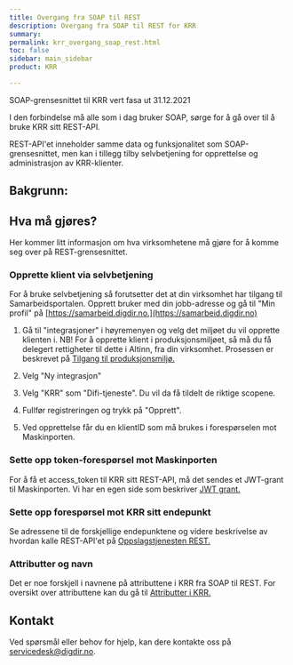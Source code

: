 ```yaml
---
title: Overgang fra SOAP til REST
description: Overgang fra SOAP til REST for KRR
summary:
permalink: krr_overgang_soap_rest.html
toc: false
sidebar: main_sidebar
product: KRR

---
```

SOAP-grensesnittet til KRR vert fasa ut 31.12.2021

I den forbindelse må alle som i dag bruker SOAP, sørge for å gå over til å bruke KRR sitt REST-API.

REST-API'et inneholder samme data og funksjonalitet som SOAP-grensesnittet, men kan i tillegg tilby selvbetjening for opprettelse og administrasjon av KRR-klienter.

## Bakgrunn:

## Hva må gjøres?

Her kommer litt informasjon om hva virksomhetene må gjøre for å komme seg over på REST-grensesnittet.

### Opprette klient via selvbetjening

For å bruke selvbetjening så forutsetter det at din virksomhet har tilgang til Samarbeidsportalen. Opprett bruker med din jobb-adresse og gå til "Min profil" på
[https://samarbeid.digdir.no.](https://samarbeid.digdir.no)

1. Gå til "integrasjoner" i høyremenyen og velg det miljøet du vil opprette klienten i. NB! For å opprette klient i produksjonsmiljøet, så må du få delegert rettigheter til dette i Altinn, fra din virksomhet. Prosessen er beskrevet på [Tilgang til produksjonsmiljø.](maskinporten_sjolvbetjening_web.html#tilgang-i-produksjonsmilj%C3%B8)

2. Velg "Ny integrasjon"

3. Velg "KRR" som "Difi-tjeneste". Du vil da få tildelt de riktige scopene.

4. Fullfør registreringen og trykk på "Opprett".

5. Ved opprettelse får du en klientID som må brukes i forespørselen mot Maskinporten.


### Sette opp token-forespørsel mot Maskinporten

For å få et access_token til KRR sitt REST-API, må det sendes et JWT-grant til Maskinporten. Vi har en egen side som beskriver [JWT grant.](maskinporten_protocol_jwtgrant.html)

### Sette opp forespørsel mot KRR sitt endepunkt

Se adressene til de forskjellige endepunktene og videre beskrivelse av hvordan kalle REST-API'et på [Oppslagstjenesten REST.](oppslagstjenesten_rest.html)

### Attributter og navn

Det er noe forskjell i navnene på attributtene i KRR fra SOAP til REST. For oversikt over attributtene kan du gå til [Attributter i KRR.](krr_attributter.html)

## Kontakt

Ved spørsmål eller behov for hjelp, kan dere kontakte oss på servicedesk@digdir.no.
